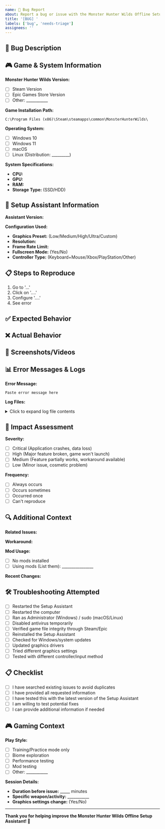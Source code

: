 ```yaml
---
name: 🐛 Bug Report
about: Report a bug or issue with the Monster Hunter Wilds Offline Setup Assistant
title: '[BUG] '
labels: ['bug', 'needs-triage']
assignees: ''
---
```


## 🐛 Bug Description
<!-- A clear and concise description of what the bug is -->

## 🎮 Game & System Information
**Monster Hunter Wilds Version:**
- [ ] Steam Version
- [ ] Epic Games Store Version
- [ ] Other: ___________

**Game Installation Path:**
```
C:\Program Files (x86)\Steam\steamapps\common\MonsterHunterWilds\
```

**Operating System:**
- [ ] Windows 10
- [ ] Windows 11
- [ ] macOS
- [ ] Linux (Distribution: _________)

**System Specifications:**
- **CPU:** 
- **GPU:** 
- **RAM:** 
- **Storage Type:** (SSD/HDD)

## 🔧 Setup Assistant Information
**Assistant Version:** 
<!-- Check Help > About in the application -->

**Configuration Used:**
- **Graphics Preset:** (Low/Medium/High/Ultra/Custom)
- **Resolution:** 
- **Frame Rate Limit:** 
- **Fullscreen Mode:** (Yes/No)
- **Controller Type:** (Keyboard+Mouse/Xbox/PlayStation/Other)

## 📋 Steps to Reproduce
<!-- Steps to reproduce the behavior -->
1. Go to '...'
2. Click on '....'
3. Configure '....'
4. See error

## ✅ Expected Behavior
<!-- A clear and concise description of what you expected to happen -->

## ❌ Actual Behavior
<!-- A clear and concise description of what actually happened -->

## 📸 Screenshots/Videos
<!-- If applicable, add screenshots or videos to help explain your problem -->
<!-- You can drag and drop images directly into this text box -->

## 📊 Error Messages & Logs
<!-- If you received any error messages, please include them here -->

**Error Message:**
```
Paste error message here
```

**Log Files:**
<!-- Please attach or paste relevant log files -->
<!-- Log files are usually found in: -->
<!-- Windows: %APPDATA%/MHWildsOfflineSetup/logs/ -->
<!-- macOS: ~/Library/Application Support/MHWildsOfflineSetup/logs/ -->
<!-- Linux: ~/.config/MHWildsOfflineSetup/logs/ -->

<details>
<summary>Click to expand log file contents</summary>

```
Paste log file contents here
```

</details>

## 🎯 Impact Assessment
**Severity:**
- [ ] Critical (Application crashes, data loss)
- [ ] High (Major feature broken, game won't launch)
- [ ] Medium (Feature partially works, workaround available)
- [ ] Low (Minor issue, cosmetic problem)

**Frequency:**
- [ ] Always occurs
- [ ] Occurs sometimes
- [ ] Occurred once
- [ ] Can't reproduce

## 🔍 Additional Context
**Related Issues:**
<!-- Link to any related issues using #issue_number -->

**Workaround:**
<!-- If you found a temporary solution, please describe it -->

**Mod Usage:**
- [ ] No mods installed
- [ ] Using mods (List them): ________________

**Recent Changes:**
<!-- Did you recently update something? Install new software? Change hardware? -->

## 🛠️ Troubleshooting Attempted
<!-- Please check all troubleshooting steps you've already tried -->
- [ ] Restarted the Setup Assistant
- [ ] Restarted the computer
- [ ] Ran as Administrator (Windows) / sudo (macOS/Linux)
- [ ] Disabled antivirus temporarily
- [ ] Verified game file integrity through Steam/Epic
- [ ] Reinstalled the Setup Assistant
- [ ] Checked for Windows/system updates
- [ ] Updated graphics drivers
- [ ] Tried different graphics settings
- [ ] Tested with different controller/input method

## 📋 Checklist
<!-- Please check all that apply -->
- [ ] I have searched existing issues to avoid duplicates
- [ ] I have provided all requested information
- [ ] I have tested this with the latest version of the Setup Assistant
- [ ] I am willing to test potential fixes
- [ ] I can provide additional information if needed

## 🎮 Gaming Context
**Play Style:**
<!-- This helps us understand the use case -->
- [ ] Training/Practice mode only
- [ ] Biome exploration
- [ ] Performance testing
- [ ] Mod testing
- [ ] Other: ___________

**Session Details:**
<!-- When did this occur? -->
- **Duration before issue:** _____ minutes
- **Specific weapon/activity:** ___________
- **Graphics settings change:** (Yes/No)

---

**Thank you for helping improve the Monster Hunter Wilds Offline Setup Assistant! 🐲**

<!-- 
For urgent issues, you can also reach us on:
- Discord: https://discord.gg/mhwilds-offline
- Email: support@hunter-wilds-offline-setup-assistant.org
--> 